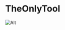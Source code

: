 # TheOnlyTool

![Alt](https://repobeats.axiom.co/api/embed/65ff78eb34e6cf17565b78aaea1c01552a863782.svg "Repobeats analytics image")
